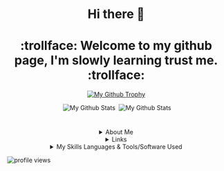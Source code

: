 <h1 align="center">Hi there 👋</h1>

<h1 align="center">:trollface: Welcome to my github page, I'm slowly learning trust me. :trollface: </h1>

<p align="center"> <a href="https://github.com/ryo-ma/github-profile-trophy"><img src="https://github-profile-trophy.vercel.app/?username=mezque&no-frame=true&theme=tokyonight" alt="My Github Trophy" /></a> </p>
<p align="center"> &nbsp;<img src="https://github-readme-stats.vercel.app/api?username=mezque&show_icons=true&theme=tokyonight&locale=en" alt="My Github Stats" />
&nbsp;<img src="https://github-readme-stats.vercel.app/api/top-langs/?username=mezque&layout=compact&theme=tokyonight&locale=en" alt="My Github Stats" /></p>
<h1 align="center"></h1>
<details>
  <summary align="center">About Me</summary>
  Hi there, here is a bref about me summery; </br>
  
  - My name is Micah or Mez/Mezque, both work. Feel free to call me whatever one you want. </br>
  - I am a 17 year old gay male from Canada. 🏳️‍🌈🍁 </br>
  - I speak English and French as my languages, feel free to communicate with me in one or the other :) </br>
  - Thanks for viewing my github profile I hope you enjoy what I've made and have a good day :) </br>
</details>

<details>
  <summary align="center">Links</summary>
  
- Personal Discord: https://discord.gg/SgS4ujCw4S </br>

- Projects/Github Discord: https://discord.gg/tJTRYY4Vn3 </br>


</details>

<details>
  <summary align="center">My Skills Languages & Tools/Software Used</summary>
    <details>
      <summary align="center">Languages & Development Tools </summary>
                <details>
                    <summary align="center">Known Languages And Tools</summary>
                        <p align="center">
                        <a href="https://www.w3schools.com/cs/" target="_blank" rel="noreferrer"> <img src="https://raw.githubusercontent.com/devicons/devicon/master/icons/csharp/csharp-original.svg" alt="csharp" width="40" height="40"/> </a> 
                        <a href="https://golang.org" target="_blank" rel="noreferrer"> <img src="https://raw.githubusercontent.com/devicons/devicon/master/icons/go/go-original.svg" alt="go" width="40" height="40"/> </a> <a href="https://www.w3.org/html/" target="_blank" rel="noreferrer"> <img src="https://raw.githubusercontent.com/devicons/devicon/master/icons/html5/html5-original-wordmark.svg" alt="html5" width="40" height="40"/> </a>
                        <a href="https://developer.mozilla.org/en-US/docs/Web/JavaScript" target="_blank" rel="noreferrer"> <img src="https://raw.githubusercontent.com/devicons/devicon/master/icons/javascript/javascript-original.svg" alt="javascript" width="40" height="40"/> </a> 
                        <a href="https://www.typescriptlang.org/" target="_blank" rel="noreferrer"> <img src="https://raw.githubusercontent.com/devicons/devicon/master/icons/typescript/typescript-original.svg" alt="typescript" width="40" height="40"/> </a> 
                        <a href="https://www.python.org" target="_blank" rel="noreferrer"> <img src="https://raw.githubusercontent.com/devicons/devicon/master/icons/python/python-original.svg" alt="python" width="40" height="40"/> </a>
                        <a href="https://dotnet.microsoft.com/" target="_blank" rel="noreferrer"> <img src="https://raw.githubusercontent.com/devicons/devicon/master/icons/dot-net/dot-net-original-wordmark.svg" alt="dotnet" width="40" height="40"/> </a> 
                        <a href="https://developer.android.com" target="_blank" rel="noreferrer"> <img   src="https://raw.githubusercontent.com/devicons/devicon/master/icons/android/android-original-wordmark.svg" alt="android" width="40" height="40"/> </a> 
                        <a href="https://dotnet.microsoft.com/apps/xamarin" target="_blank" rel="noreferrer"> <img src="https://raw.githubusercontent.com/detain/svg-logos/780f25886640cef088af994181646db2f6b1a3f8/svg/xamarin.svg" alt="xamarin" width="40" height="40"/> </a> </p>
                </details>
                <details>
                    <summary align="center">Currently Learning Languages And Tools</summary>
                                <p align="center">
                                <a href="https://www.java.com" target="_blank" rel="noreferrer"> <img src="https://raw.githubusercontent.com/devicons/devicon/master/icons/java/java-original.svg" alt="java" width="40" height="40"/> </a>
                                <a href="https://kotlinlang.org" target="_blank" rel="noreferrer"> <img src="https://www.vectorlogo.zone/logos/kotlinlang/kotlinlang-icon.svg" alt="kotlin" width="40" height="40"/> </a>
                                <a href="https://nodejs.org" target="_blank" rel="noreferrer"> <img src="https://raw.githubusercontent.com/devicons/devicon/master/icons/nodejs/nodejs-original-wordmark.svg" alt="nodejs" width="40" height="40"/> </a> 
                                <a href="https://www.rust-lang.org" target="_blank" rel="noreferrer"> <img src="https://raw.githubusercontent.com/devicons/devicon/master/icons/rust/rust-plain.svg" alt="rust" width="40" height="40"/> </a> 
                                <a href="https://www.qt.io/" target="_blank" rel="noreferrer"> <img src="https://upload.wikimedia.org/wikipedia/commons/0/0b/Qt_logo_2016.svg" alt="qt" width="40" height="40"/> </a> <a href="https://reactjs.org/" target="_blank" rel="noreferrer"> <img src="https://raw.githubusercontent.com/devicons/devicon/master/icons/react/react-original-wordmark.svg" alt="react" width="40" height="40"/> </a> 
                                <a href="https://vuejs.org/" target="_blank" rel="noreferrer"> <img src="https://raw.githubusercontent.com/devicons/devicon/master/icons/vuejs/vuejs-original-wordmark.svg" alt="vuejs" width="40" height="40"/> </a> 
                </details>
                <details>
                    <summary align="center"> Known Software / Programs And Related Tools</summary>
                        <p align="center"> 
                        <a href="https://www.blender.org/" target="_blank" rel="noreferrer"> <img src="https://download.blender.org/branding/community/blender_community_badge_white.svg" alt="blender" width="40" height="40"/> </a> 
                        <a href="https://unity.com/" target="_blank" rel="noreferrer"> <img src="https://www.vectorlogo.zone/logos/unity3d/unity3d-icon.svg" alt="unity" width="40" height="40"/> </a>
                        <a href="https://git-scm.com/" target="_blank" rel="noreferrer"> <img src="https://www.vectorlogo.zone/logos/git-scm/git-scm-icon.svg" alt="git" width="40" height="40"/> </a> 
                        <a href="https://www.linux.org/" target="_blank" rel="noreferrer"> <img src="https://raw.githubusercontent.com/devicons/devicon/master/icons/linux/linux-original.svg" alt="linux" width="40" height="40"/> </a>
                        <a href="https://www.adobe.com/in/products/illustrator.html" target="_blank" rel="noreferrer"> <img src="https://www.vectorlogo.zone/logos/adobe_illustrator/adobe_illustrator-icon.svg" alt="illustrator" width="40" height="40"/> </a>
                        <a href="https://www.photoshop.com/en" target="_blank" rel="noreferrer"> <img src="https://raw.githubusercontent.com/devicons/devicon/master/icons/photoshop/photoshop-line.svg" alt="photoshop" width="40" height="40"/> </a> </p>
                </details>
    </details>
</details>
  


<p align="left"> <img src="https://komarev.com/ghpvc/?username=mezque&label=Profile%20views&color=a143df&style=flat" alt="profile views" /> </p>
